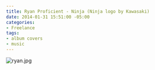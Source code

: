 ```yaml
---
title: Ryan Proficient - Ninja (Ninja logo by Kawasaki)
date: 2014-01-31 15:51:00 -05:00
categories:
- Freelance
tags:
- album covers
- music
---
```


![ryan.jpg](/uploads/ryan.jpg)